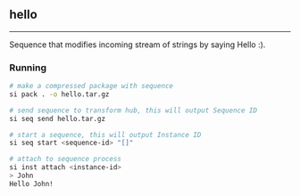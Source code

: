 ## hello
----
Sequence that modifies incoming stream of strings by saying Hello :).

### Running
```bash
# make a compressed package with sequence
si pack . -o hello.tar.gz

# send sequence to transform hub, this will output Sequence ID
si seq send hello.tar.gz

# start a sequence, this will output Instance ID
si seq start <sequence-id> "[]" 

# attach to sequence process
si inst attach <instance-id>
> John
Hello John!
```